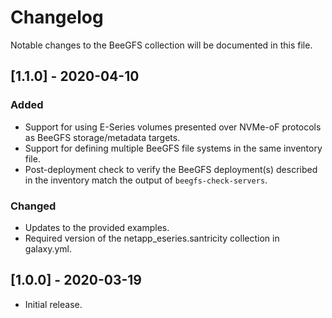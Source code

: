 # Changelog
Notable changes to the BeeGFS collection will be documented in this file.

[1.1.0] - 2020-04-10
--------------------

### Added
- Support for using E-Series volumes presented over NVMe-oF protocols as BeeGFS storage/metadata targets.
- Support for defining multiple BeeGFS file systems in the same inventory file. 
- Post-deployment check to verify the BeeGFS deployment(s) described in the inventory match the output of `beegfs-check-servers`.

### Changed
- Updates to the provided examples.
- Required version of the netapp_eseries.santricity collection in galaxy.yml.

[1.0.0] - 2020-03-19
--------------------
- Initial release.